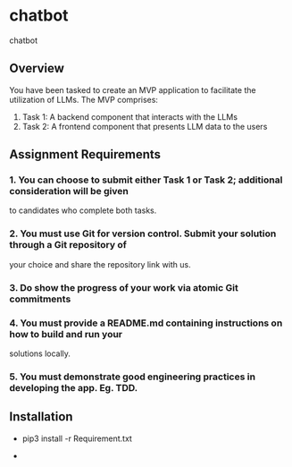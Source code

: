 # chatbot
chatbot

## Overview
You have been tasked to create an MVP application to facilitate the utilization of LLMs. The
MVP comprises:

1. Task 1: A backend component that interacts with the LLMs
1. Task 2: A frontend component that presents LLM data to the users

## Assignment Requirements

### 1. You can choose to submit either Task 1 or Task 2; additional consideration will be given
to candidates who complete both tasks.

### 2. You must use Git for version control. Submit your solution through a Git repository of
your choice and share the repository link with us.

### 3. Do show the progress of your work via atomic Git commitments

### 4. You must provide a README.md containing instructions on how to build and run your
solutions locally.

### 5. You must demonstrate good engineering practices in developing the app. Eg. TDD.

## Installation

 - pip3  install  -r Requirement.txt 

 - 